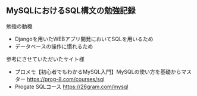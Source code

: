 ## MySQLにおけるSQL構文の勉強記録

勉強の動機
- Djangoを用いたWEBアプリ開発においてSQLを用いるため
- データベースの操作に慣れるため

参考にさせていただいたサイト様
- プロメモ【初心者でもわかるMySQL入門】MySQLの使い方を基礎からマスター https://prog-8.com/courses/sql
- Progate SQLコース https://26gram.com/mysql
